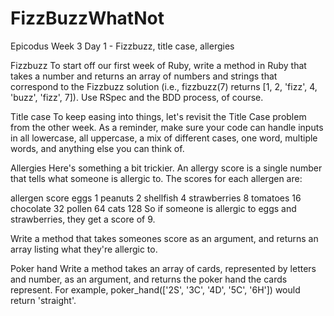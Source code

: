 FizzBuzzWhatNot
===============

Epicodus Week 3 Day 1 - Fizzbuzz, title case, allergies

Fizzbuzz
To start off our first week of Ruby, write a method in Ruby that takes a number and returns an array of numbers and strings that correspond to the Fizzbuzz solution (i.e., fizzbuzz(7) returns [1, 2, 'fizz', 4, 'buzz', 'fizz', 7]). Use RSpec and the BDD process, of course.

Title case
To keep easing into things, let's revisit the Title Case problem from the other week. As a reminder, make sure your code can handle inputs in all lowercase, all uppercase, a mix of different cases, one word, multiple words, and anything else you can think of.

Allergies
Here's something a bit trickier. An allergy score is a single number that tells what someone is allergic to. The scores for each allergen are:

allergen     score
eggs         1
peanuts      2
shellfish    4
strawberries 8
tomatoes     16
chocolate    32
pollen       64
cats         128
So if someone is allergic to eggs and strawberries, they get a score of 9.

Write a method that takes someones score as an argument, and returns an array listing what they're allergic to.

Poker hand
Write a method takes an array of cards, represented by letters and number, as an argument, and returns the poker hand the cards represent. For example, poker_hand(['2S', '3C', '4D', '5C', '6H']) would return 'straight'.
